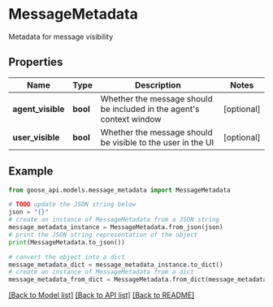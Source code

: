 # MessageMetadata

Metadata for message visibility

## Properties

Name | Type | Description | Notes
------------ | ------------- | ------------- | -------------
**agent_visible** | **bool** | Whether the message should be included in the agent&#39;s context window | [optional] 
**user_visible** | **bool** | Whether the message should be visible to the user in the UI | [optional] 

## Example

```python
from goose_api.models.message_metadata import MessageMetadata

# TODO update the JSON string below
json = "{}"
# create an instance of MessageMetadata from a JSON string
message_metadata_instance = MessageMetadata.from_json(json)
# print the JSON string representation of the object
print(MessageMetadata.to_json())

# convert the object into a dict
message_metadata_dict = message_metadata_instance.to_dict()
# create an instance of MessageMetadata from a dict
message_metadata_from_dict = MessageMetadata.from_dict(message_metadata_dict)
```
[[Back to Model list]](../README.md#documentation-for-models) [[Back to API list]](../README.md#documentation-for-api-endpoints) [[Back to README]](../README.md)


